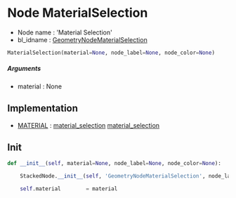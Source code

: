 # Node MaterialSelection

- Node name : 'Material Selection'
- bl_idname : [GeometryNodeMaterialSelection](https://docs.blender.org/api/current/bpy.types.GeometryNodeMaterialSelection.html)


``` python
MaterialSelection(material=None, node_label=None, node_color=None)
```
##### Arguments

- material : None

## Implementation

- [MATERIAL](/docs/GeoNodes/MATERIAL.md) : [material_selection](/docs/GeoNodes/socket_MATERIAL.md#material_selection) [material_selection](/docs/GeoNodes/socket_MATERIAL.md#material_selection)

## Init

``` python
def __init__(self, material=None, node_label=None, node_color=None):

    StackedNode.__init__(self, 'GeometryNodeMaterialSelection', node_label=node_label, node_color=node_color)

    self.material        = material
```
